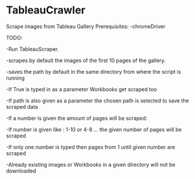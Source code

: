 # TableauCrawler
Scrape images from Tableau Gallery
Prerequisites:
-chromeDriver

TODO:

-Run TableauScraper.

-scrapes by default the images of the first 10 pages of the gallery.

-saves the path by default in the same directory from where the script is running

-If True is typed in as a parameter Workbooks get scraped too

-If path is also given as a parameter the chosen path is selected to save the scraped data

-If a number is given the amount of pages will be scraped:

  -If number is given like : 1-10 or 4-8 ... the given number of pages will be scraped
  
  -If only one number is typed then pages from 1 until given number are scraped
  
-Already existing images or Workbooks in a given directory  will not be downloaded
  
